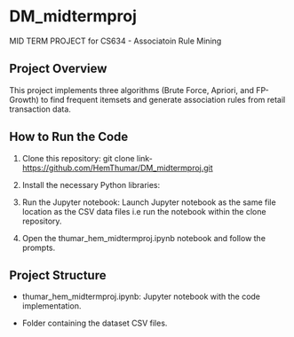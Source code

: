 # DM_midtermproj
MID TERM PROJECT for CS634 - Associatoin Rule Mining

## Project Overview
This project implements three algorithms (Brute Force, Apriori, and FP-Growth) to find frequent itemsets and generate association rules from retail transaction data.

## How to Run the Code
1. Clone this repository:
git clone link- https://github.com/HemThumar/DM_midtermproj.git

2. Install the necessary Python libraries:

3. Run the Jupyter notebook: Launch Jupyter notebook as the same file location as the CSV data files i.e run the notebook within the clone repository.

4. Open the thumar_hem_midtermproj.ipynb notebook and follow the prompts.

## Project Structure
- thumar_hem_midtermproj.ipynb: Jupyter notebook with the code implementation.

- Folder containing the dataset CSV files.


